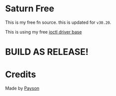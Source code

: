 # Saturn Free

This is my free fn source. this is updated for ``v30.20``.

This is using my free [ioctl driver base](https://github.com/paysonism/payson-ioctl-cheat-driver)

# BUILD AS RELEASE!

# Credits

Made by [Payson](https://github.com/paysonism)
